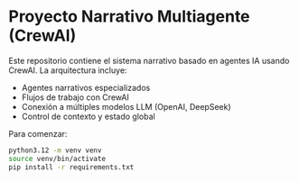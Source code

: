 # Proyecto Narrativo Multiagente (CrewAI)

Este repositorio contiene el sistema narrativo basado en agentes IA usando CrewAI. La arquitectura incluye:

- Agentes narrativos especializados
- Flujos de trabajo con CrewAI
- Conexión a múltiples modelos LLM (OpenAI, DeepSeek)
- Control de contexto y estado global

Para comenzar:
```bash
python3.12 -m venv venv
source venv/bin/activate
pip install -r requirements.txt
```
